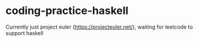 # coding-practice-haskell
Currently just project euler (https://projecteuler.net/), waiting for leetcode to support haskell
